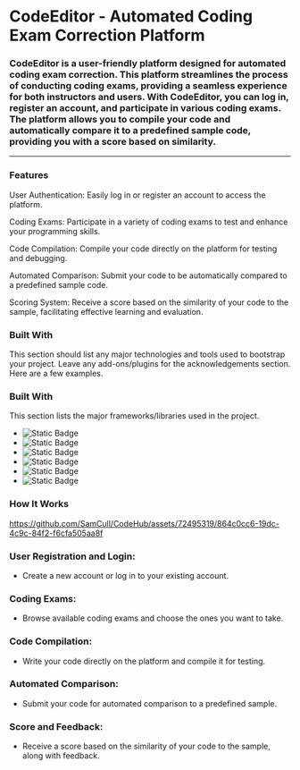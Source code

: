 # CodeEditor - Automated Coding Exam Correction Platform
### CodeEditor is a user-friendly platform designed for automated coding exam correction. This platform streamlines the process of conducting coding exams, providing a seamless experience for both instructors and users. With CodeEditor, you can log in, register an account, and participate in various coding exams. The platform allows you to compile your code and automatically compare it to a predefined sample code, providing you with a score based on similarity.
--------------------------------------------------------------------------------------------------------------------------------------------------------------------
### Features
User Authentication: Easily log in or register an account to access the platform.

Coding Exams: Participate in a variety of coding exams to test and enhance your programming skills.

Code Compilation: Compile your code directly on the platform for testing and debugging.

Automated Comparison: Submit your code to be automatically compared to a predefined sample code.

Scoring System: Receive a score based on the similarity of your code to the sample, facilitating effective learning and evaluation.
### Built With

This section should list any major technologies and tools used to bootstrap your project. Leave any add-ons/plugins for the acknowledgements section. Here are a few examples.
### Built With
This section lists the major frameworks/libraries used in the project. 
* ![Static Badge](https://img.shields.io/badge/HTML-red)
* ![Static Badge](https://img.shields.io/badge/CSS-blue)
* ![Static Badge](https://img.shields.io/badge/JAVASCRIPT-orange)
* ![Static Badge](https://img.shields.io/badge/PYTHON-blue)
* ![Static Badge](https://img.shields.io/badge/MONGO-darkgreen)
* ![Static Badge](https://img.shields.io/badge/NETLIFY-skyblue)

### How It Works
https://github.com/SamCull/CodeHub/assets/72495319/864c0cc6-19dc-4c9c-84f2-f6cfa505aa8f

### User Registration and Login:
* Create a new account or log in to your existing account.

### Coding Exams:
* Browse available coding exams and choose the ones you want to take.

### Code Compilation:
* Write your code directly on the platform and compile it for testing.

### Automated Comparison:
* Submit your code for automated comparison to a predefined sample.

### Score and Feedback:
* Receive a score based on the similarity of your code to the sample, along with feedback.
